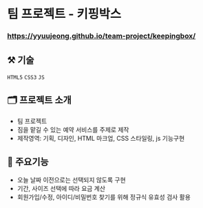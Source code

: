 # 팀 프로젝트 - 키핑박스

### <https://yyuujeong.github.io/team-project/keepingbox/>

## :hammer_and_pick: 기술
```HTML5``` ```CSS3``` ```JS```

## :card_index_dividers: 프로젝트 소개
- 팀 프로젝트
- 짐을 맡길 수 있는 예약 서비스를 주제로 제작
- 제작영역: 기획, 디자인, HTML 마크업, CSS 스타일링, js 기능구현

## :mag_right: 주요기능
- 오늘 날짜 이전으로는 선택되지 않도록 구현
- 기간, 사이즈 선택에 따라 요금 계산
- 회원가입/수정, 아이디/비밀번호 찾기를 위해 정규식 유효성 검사 활용
